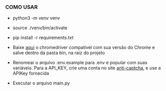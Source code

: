 ### COMO USAR
- python3 -m venv venv
- source ./venv/bin/activate
- pip install -r requirements.txt

- Baixe [aqui](https://chromedriver.chromium.org/downloads) o chromedriver compativel com sua versão do Chrome e salve dentro da pasta bin, na raiz do projeto
- Renomear o arquivo .env.example para .env e popular com suas variáveis. Para a API_KEY, crie uma conta no site [anti-captcha](https://anti-captcha.com), e use a APIKey fornecida

- Executar o arquivo main.py